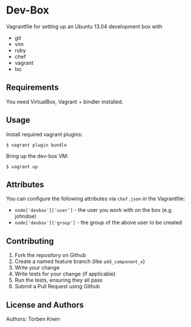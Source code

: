 Dev-Box
=======

Vagrantfile for setting up an Ubuntu 13.04 development box with
 * git
 * vim
 * ruby
 * chef
 * vagrant
 * lxc

Requirements
------------

You need VirtualBox, Vagrant + bindler installed. 

Usage
-----

Install required vagrant plugins:
```
$ vagrant plugin bundle
```

Bring up the dev-box VM:
```
$ vagrant up
```

Attributes
----------

You can configure the following attributes via `chef.json` in the Vagrantfile:
* `node['devbox']['user']` - the user you work with on the box (e.g. johndoe)
* `node['devbox']['group']` - the group of the above user to be created

Contributing
------------

1. Fork the repository on Github
2. Create a named feature branch (like `add_component_x`)
3. Write your change
4. Write tests for your change (if applicable)
5. Run the tests, ensuring they all pass
6. Submit a Pull Request using Github

License and Authors
-------------------
Authors: Torben Knerr
